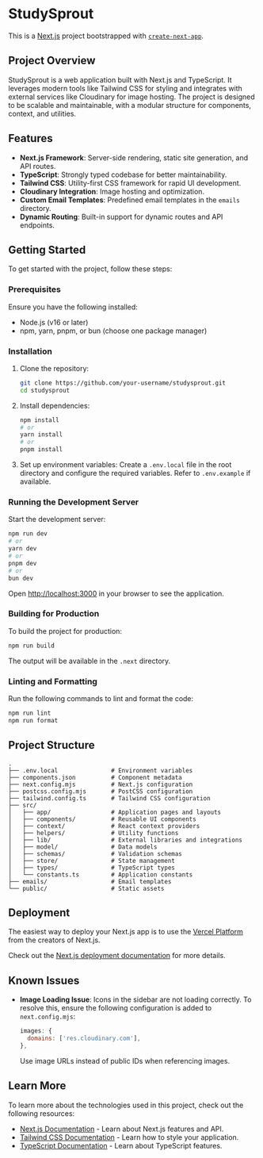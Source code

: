 # StudySprout

This is a [Next.js](https://nextjs.org/) project bootstrapped with [`create-next-app`](https://github.com/vercel/next.js/tree/canary/packages/create-next-app).

## Project Overview

StudySprout is a web application built with Next.js and TypeScript. It leverages modern tools like Tailwind CSS for styling and integrates with external services like Cloudinary for image hosting. The project is designed to be scalable and maintainable, with a modular structure for components, context, and utilities.

## Features

- **Next.js Framework**: Server-side rendering, static site generation, and API routes.
- **TypeScript**: Strongly typed codebase for better maintainability.
- **Tailwind CSS**: Utility-first CSS framework for rapid UI development.
- **Cloudinary Integration**: Image hosting and optimization.
- **Custom Email Templates**: Predefined email templates in the `emails` directory.
- **Dynamic Routing**: Built-in support for dynamic routes and API endpoints.

## Getting Started

To get started with the project, follow these steps:

### Prerequisites

Ensure you have the following installed:

- Node.js (v16 or later)
- npm, yarn, pnpm, or bun (choose one package manager)

### Installation

1. Clone the repository:
   ```bash
   git clone https://github.com/your-username/studysprout.git
   cd studysprout
   ```

2. Install dependencies:
   ```bash
   npm install
   # or
   yarn install
   # or
   pnpm install
   ```

3. Set up environment variables:
   Create a `.env.local` file in the root directory and configure the required variables. Refer to `.env.example` if available.

### Running the Development Server

Start the development server:

```bash
npm run dev
# or
yarn dev
# or
pnpm dev
# or
bun dev
```

Open [http://localhost:3000](http://localhost:3000) in your browser to see the application.

### Building for Production

To build the project for production:

```bash
npm run build
```

The output will be available in the `.next` directory.

### Linting and Formatting

Run the following commands to lint and format the code:

```bash
npm run lint
npm run format
```

## Project Structure

```
.
├── .env.local               # Environment variables
├── components.json          # Component metadata
├── next.config.mjs          # Next.js configuration
├── postcss.config.mjs       # PostCSS configuration
├── tailwind.config.ts       # Tailwind CSS configuration
├── src/
│   ├── app/                 # Application pages and layouts
│   ├── components/          # Reusable UI components
│   ├── context/             # React context providers
│   ├── helpers/             # Utility functions
│   ├── lib/                 # External libraries and integrations
│   ├── model/               # Data models
│   ├── schemas/             # Validation schemas
│   ├── store/               # State management
│   ├── types/               # TypeScript types
│   └── constants.ts         # Application constants
├── emails/                  # Email templates
└── public/                  # Static assets
```

## Deployment

The easiest way to deploy your Next.js app is to use the [Vercel Platform](https://vercel.com/new?utm_medium=default-template&filter=next.js&utm_source=create-next-app&utm_campaign=create-next-app-readme) from the creators of Next.js.

Check out the [Next.js deployment documentation](https://nextjs.org/docs/deployment) for more details.

## Known Issues

- **Image Loading Issue**: Icons in the sidebar are not loading correctly. To resolve this, ensure the following configuration is added to `next.config.mjs`:
  ```javascript
  images: {
    domains: ['res.cloudinary.com'],
  },
  ```
  Use image URLs instead of public IDs when referencing images.

## Learn More

To learn more about the technologies used in this project, check out the following resources:

- [Next.js Documentation](https://nextjs.org/docs) - Learn about Next.js features and API.
- [Tailwind CSS Documentation](https://tailwindcss.com/docs) - Learn how to style your application.
- [TypeScript Documentation](https://www.typescriptlang.org/docs/) - Learn about TypeScript features.

